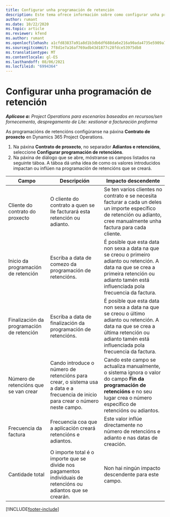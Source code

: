 ```yaml
---
title: Configurar unha programación de retención
description: Este tema ofrece información sobre como configurar unha programación de retencións en Project Operations.
author: rumant
ms.date: 10/22/2020
ms.topic: article
ms.reviewer: kfend
ms.author: rumant
ms.openlocfilehash: a1cfd83837a91a8d1b3db6df688da6e216a90ada4735e5909a7e8cb26b87247d
ms.sourcegitcommit: 7f8d1e7a16af769adb43d1877c28fdce53975db8
ms.translationtype: MT
ms.contentlocale: gl-ES
ms.lasthandoff: 08/06/2021
ms.locfileid: "6994364"
---
```

# <a name="set-up-a-retainer-schedule"></a>Configurar unha programación de retención

_**Aplícase a:** Project Operations para escenarios baseados en recursos/sen fornecemento, despregamento de Lite: xestionar a facturación proforma_

As programacións de retencións configúranse na páxina **Contrato de proxecto** en Dynamics 365 Project Operations.

1. Na páxina **Contrato de proxecto**, no separador **Adiantos e retencións**, seleccione **Configurar programación de retencións**.
2. Na páxina de diálogo que se abre, móstranse os campos listados na seguinte táboa. A táboa dá unha idea de como os valores introducidos impactan ou inflúen na programación de retencións que se creará.

| Campo | Descripción | Impacto descendente |
| --- | --- | --- |
| Cliente do contrato do proxecto | O cliente do contrato a quen se lle facturará esta retención ou adianto. | Se ten varios clientes no contrato e se necesita facturar a cada un deles un importe específico de retención ou adianto, cree manualmente unha factura para cada cliente. |
| Inicio da programación de retención | Escriba a data de comezo da programación de retencións. | É posible que esta data non sexa a data na que se creou o primeiro adianto ou retención. A data na que se crea a primeira retención ou adianto tamén está influenciada pola frecuencia da factura. |
| Finalización da programación de retención | Escriba a data de finalización da programación de retencións. | É posible que esta data non sexa a data na que se creou o último adianto ou retención. A data na que se crea a última retención ou adianto tamén está influenciada pola frecuencia da factura. |
| Número de retencións que se van crear | Cando introduce o número de retencións para crear, o sistema usa a data e a frecuencia de inicio para crear o número neste campo. | Cando este campo se actualiza manualmente, o sistema ignora o valor do campo **Fin da programación de retencións** e no seu lugar crea o número específico de retencións ou adiantos. |
| Frecuencia da factura | Frecuencia coa que a aplicación creará retencións e adiantos. | Este valor inflúe directamente no número de retencións e adianto e nas datas de creación. |
| Cantidade total | O importe total é o importe que se divide nos pagamentos individuais de retencións ou adiantos que se crearán. | Non hai ningún impacto descendente para este campo. |


[!INCLUDE[footer-include](../../includes/footer-banner.md)]